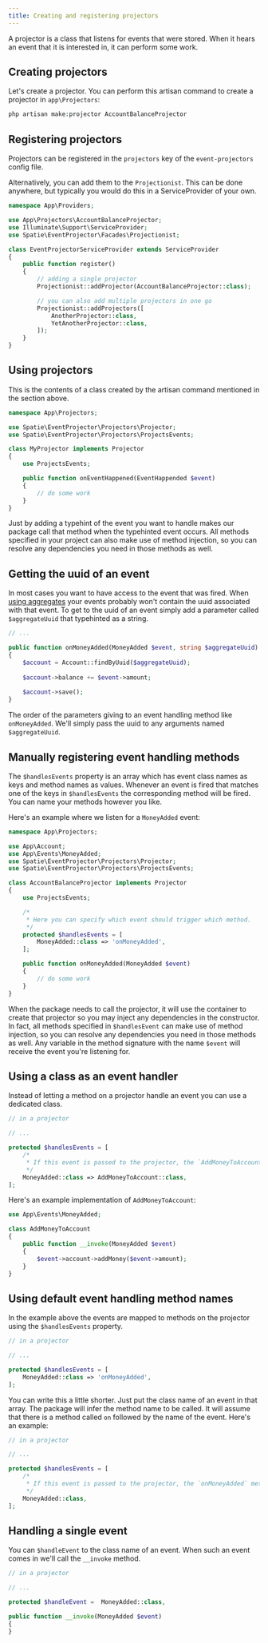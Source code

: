 ```yaml
---
title: Creating and registering projectors
---
```


A projector is a class that listens for events that were stored. When it hears an event that it is interested in, it can perform some work.

## Creating projectors

Let's create a projector. You can perform this artisan command to create a projector in `app\Projectors`:

```php
php artisan make:projector AccountBalanceProjector
```

## Registering projectors

Projectors can be registered in the `projectors` key of the `event-projectors` config file.

Alternatively, you can add them to the `Projectionist`. This can be done anywhere, but typically you would do this in a ServiceProvider of your own.

```php
namespace App\Providers;

use App\Projectors\AccountBalanceProjector;
use Illuminate\Support\ServiceProvider;
use Spatie\EventProjector\Facades\Projectionist;

class EventProjectorServiceProvider extends ServiceProvider
{
    public function register()
    {
        // adding a single projector
        Projectionist::addProjector(AccountBalanceProjector::class);

        // you can also add multiple projectors in one go
        Projectionist::addProjectors([
            AnotherProjector::class,
            YetAnotherProjector::class,
        ]);
    }
}
```

## Using projectors

This is the contents of a class created by the artisan command mentioned in the section above.

```php
namespace App\Projectors;

use Spatie\EventProjector\Projectors\Projector;
use Spatie\EventProjector\Projectors\ProjectsEvents;

class MyProjector implements Projector
{
    use ProjectsEvents;

    public function onEventHappened(EventHappended $event)
    {
        // do some work
    }
}
```

Just by adding a typehint of the event you want to handle makes our package call that method when the typehinted event occurs. All methods specified in your project can also make use of method injection, so you can resolve any dependencies you need in those methods as well.

## Getting the uuid of an event

In most cases you want to have access to the event that was fired. When [using aggregates](/laravel-event-projector/v2/using-aggregates/writing-your-first-aggregate) your events probably won't contain the uuid associated with that event. To get to the uuid of an event simply add a parameter called `$aggregateUuid` that typehinted as a string. 

```php
// ...

public function onMoneyAdded(MoneyAdded $event, string $aggregateUuid)
{
    $account = Account::findByUuid($aggregateUuid);
    
    $account->balance += $event->amount;
    
    $account->save();
}
```

The order of the parameters giving to an event handling method like `onMoneyAdded`. We'll simply pass the uuid to any arguments named `$aggregateUuid`.

## Manually registering event handling methods

The `$handlesEvents` property is an array which has event class names as keys and method names as values. Whenever an event is fired that matches one of the keys in `$handlesEvents` the corresponding method will be fired. You can name your methods however you like.

Here's an example where we listen for a `MoneyAdded` event:

```php
namespace App\Projectors;

use App\Account;
use App\Events\MoneyAdded;
use Spatie\EventProjector\Projectors\Projector;
use Spatie\EventProjector\Projectors\ProjectsEvents;

class AccountBalanceProjector implements Projector
{
    use ProjectsEvents;

    /*
     * Here you can specify which event should trigger which method.
     */
    protected $handlesEvents = [
        MoneyAdded::class => 'onMoneyAdded',
    ];

    public function onMoneyAdded(MoneyAdded $event)
    {
        // do some work
    }
}
```

When the package needs to call the projector, it will use the container to create that projector so you may inject any dependencies in the constructor. In fact, all methods specified in `$handlesEvent` can make use of method injection, so you can resolve any dependencies you need in those methods as well. Any variable in the method signature with the name `$event` will receive the event you're listening for.

## Using a class as an event handler

Instead of letting a method on a projector handle an event you can use a dedicated class.

```php
// in a projector

// ...

protected $handlesEvents = [
    /*
     * If this event is passed to the projector, the `AddMoneyToAccount` class will be called.
     */ 
    MoneyAdded::class => AddMoneyToAccount::class,
];
```

Here's an example implementation of `AddMoneyToAccount`:

```php
use App\Events\MoneyAdded;

class AddMoneyToAccount
{
    public function __invoke(MoneyAdded $event)
    {
        $event->account->addMoney($event->amount);
    }
}
```

## Using default event handling method names

In the example above the events are mapped to methods on the projector using the `$handlesEvents` property.

```php
// in a projector

// ...

protected $handlesEvents = [
    MoneyAdded::class => 'onMoneyAdded',
];
```

You can write this a little shorter. Just put the class name of an event in that array. The package will infer the method name to be called. It will assume that there is a method called `on` followed by the name of the event. Here's an example:

```php
// in a projector

// ...

protected $handlesEvents = [
    /*
     * If this event is passed to the projector, the `onMoneyAdded` method will be called.
     */ 
    MoneyAdded::class,
];
```

## Handling a single event

You can `$handleEvent` to the class name of an event. When such an event comes in we'll call the `__invoke` method.

```php
// in a projector

// ...

protected $handleEvent =  MoneyAdded::class,

public function __invoke(MoneyAdded $event)
{
}
```

